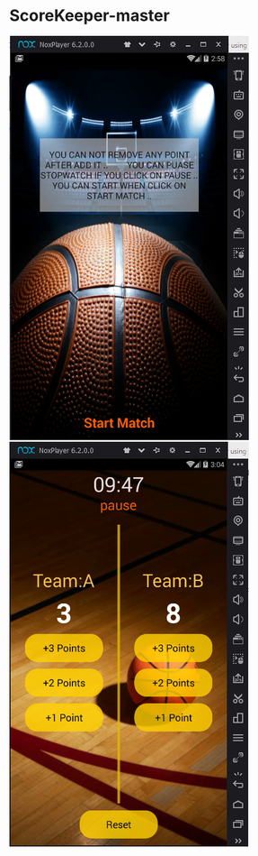 # ScoreKeeper-master

![alt text](https://github.com/ma7modGamel/ScoreKeeper-master/blob/master/SplashScrean.PNG)
![alt text](https://github.com/ma7modGamel/ScoreKeeper-master/blob/master/Screan2.PNG)


